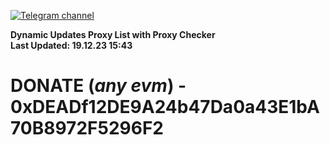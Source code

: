 [![Telegram channel](https://img.shields.io/endpoint?url=https://runkit.io/damiankrawczyk/telegram-badge/branches/master?url=https://t.me/n4z4v0d)](https://t.me/n4z4v0d) 

**Dynamic Updates Proxy List with Proxy Checker**  
**Last Updated: 19.12.23 15:43**

# DONATE (_any evm_) - 0xDEADf12DE9A24b47Da0a43E1bA70B8972F5296F2
